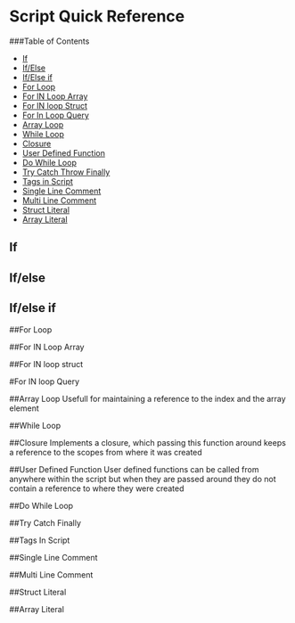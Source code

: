 # Script Quick Reference

###Table of Contents
- [If](#if)
- [If/Else](#ifelse)
- [If/Else if](#ifelse-if)
- [For Loop](#forloop)
- [For IN Loop Array](#for-in-loop-array)
- [For IN loop Struct](#for-in-loop-struct)
- [For In Loop Query](#for-in-loop-query)
- [Array Loop](#array-loop)
- [While Loop](#while-loop)
- [Closure](#closure)
- [User Defined Function](#user-defined-function)
- [Do While Loop](#do-while-loop)
- [Try Catch Throw Finally](#try-catch-throw-finally)
- [Tags in Script](#tags-in-script)
- [Single Line Comment](#single-line-comment)
- [Multi Line Comment](#multi-line-comment)
- [Struct Literal](#struct-literal)
- [Array Literal](#array-literal)

## If

<script src="https://gist.github.com/roryl/11c5a5ab8cf061ab1621.js?file=if.cfm"></script>




## If/else

<script src="https://gist.github.com/roryl/11c5a5ab8cf061ab1621.js?file=if_else.cfm"></script>




## If/else if

<script src="https://gist.github.com/roryl/11c5a5ab8cf061ab1621.js?file=if_elseif_if.cfm"></script>



##For Loop

<script src="https://gist.github.com/roryl/11c5a5ab8cf061ab1621.js?file=for.cfm"></script>



##For IN Loop Array

<script src="https://gist.github.com/roryl/11c5a5ab8cf061ab1621.js?file=for_in_array.cfm"></script>




##For IN loop struct

<script src="https://gist.github.com/roryl/11c5a5ab8cf061ab1621.js?file=for_in_struct.cfm"></script>




#For IN loop Query

<script src="https://gist.github.com/roryl/11c5a5ab8cf061ab1621.js?file=for_in_query.cfm"></script>



##Array Loop
Usefull for maintaining a reference to the index and the array element

<script src="https://gist.github.com/roryl/11c5a5ab8cf061ab1621.js?file=array_loop.cfm"></script>



##While Loop
<script src="https://gist.github.com/roryl/11c5a5ab8cf061ab1621.js?file=while_loop.cfm"></script>


##Closure
Implements a closure, which passing this function around keeps a reference to the scopes from where it was created

<script src="https://gist.github.com/roryl/11c5a5ab8cf061ab1621.js?file=closure.cfm"></script>


##User Defined Function
User defined functions can be called from anywhere within the script but when they are passed around they do not contain a reference to where they were created

<script src="https://gist.github.com/roryl/11c5a5ab8cf061ab1621.js?file=user_defined_function.cfm"></script>




##Do While Loop
<script src="https://gist.github.com/roryl/11c5a5ab8cf061ab1621.js?file=do_while_loop.cfm"></script>




##Try Catch Finally

<script src="https://gist.github.com/roryl/11c5a5ab8cf061ab1621.js?file=try_catch_finally.cfm"></script>


##Tags In Script

<script src="https://gist.github.com/roryl/11c5a5ab8cf061ab1621.js?file=tags_in_script.cfm"></script>


##Single Line Comment

<script src="https://gist.github.com/roryl/11c5a5ab8cf061ab1621.js?file=single_comment.cfm"></script>


##Multi Line Comment

<script src="https://gist.github.com/roryl/11c5a5ab8cf061ab1621.js?file=multi_comment.cfm"></script>


##Struct Literal

<script src="https://gist.github.com/roryl/11c5a5ab8cf061ab1621.js?file=struct_literal.cfm"></script>


##Array Literal

<script src="https://gist.github.com/roryl/11c5a5ab8cf061ab1621.js?file=array_literal.cfm"></script>





